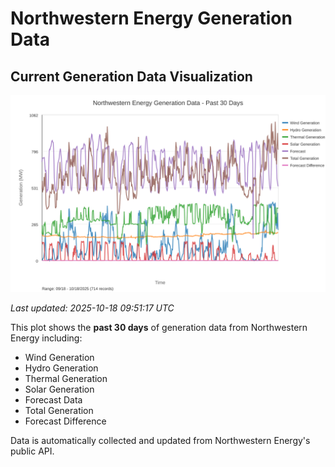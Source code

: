 # Northwestern Energy Generation Data

## Current Generation Data Visualization

![Northwestern Energy Generation Data](images/nwe_generation_plot.svg)

*Last updated: 2025-10-18 09:51:17 UTC*

This plot shows the **past 30 days** of generation data from Northwestern Energy including:
- Wind Generation
- Hydro Generation  
- Thermal Generation
- Solar Generation
- Forecast Data
- Total Generation
- Forecast Difference

Data is automatically collected and updated from Northwestern Energy's public API.

